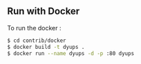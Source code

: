 ## Run with Docker

To run the docker :

```bash
$ cd contrib/docker
$ docker build -t dyups .
$ docker run --name dyups -d -p :80 dyups
```

